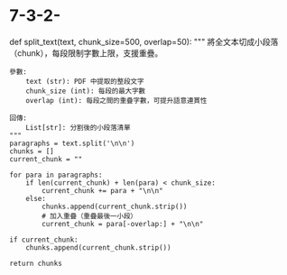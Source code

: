 # 7-3-2-
def split_text(text, chunk_size=500, overlap=50):
    """
    將全文本切成小段落（chunk），每段限制字數上限，支援重疊。
    
    參數:
        text (str): PDF 中提取的整段文字
        chunk_size (int): 每段的最大字數
        overlap (int): 每段之間的重疊字數，可提升語意連貫性
    
    回傳:
        List[str]: 分割後的小段落清單
    """
    paragraphs = text.split('\n\n')
    chunks = []
    current_chunk = ""

    for para in paragraphs:
        if len(current_chunk) + len(para) < chunk_size:
            current_chunk += para + "\n\n"
        else:
            chunks.append(current_chunk.strip())
            # 加入重疊（重疊最後一小段）
            current_chunk = para[-overlap:] + "\n\n"

    if current_chunk:
        chunks.append(current_chunk.strip())

    return chunks
